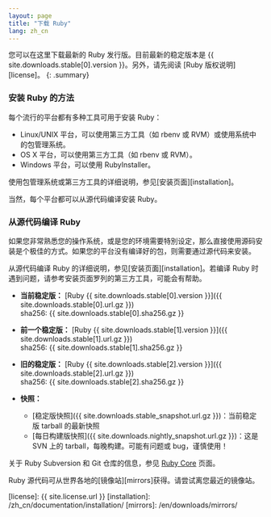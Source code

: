 ```yaml
---
layout: page
title: "下载 Ruby"
lang: zh_cn
---
```


您可以在这里下载最新的 Ruby 发行版。目前最新的稳定版本是
{{ site.downloads.stable[0].version }}。另外，请先阅读 [Ruby 版权说明][license]。
{: .summary}

### 安装 Ruby 的方法

每个流行的平台都有多种工具可用于安装 Ruby：

* Linux/UNIX 平台，可以使用第三方工具（如 rbenv 或 RVM）或使用系统中的包管理系统。
* OS X 平台，可以使用第三方工具（如 rbenv 或 RVM）。
* Windows 平台，可以使用 RubyInstaller。

使用包管理系统或第三方工具的详细说明，参见[安装页面][installation]。

当然，每个平台都可以从源代码编译安装 Ruby。

### 从源代码编译 Ruby

如果您非常熟悉您的操作系统，或是您的环境需要特別设定，那么直接使用源码安装是个极佳的方式。如果您的平台没有编译好的包，则需要通过源代码来安装。

从源代码编译 Ruby 的详细说明，参见[安装页面][installation]。若编译 Ruby 时遇到问题，请参考安装页面罗列的第三方工具，可能会有帮助。

* **当前稳定版：**
  [Ruby {{ site.downloads.stable[0].version }}]({{ site.downloads.stable[0].url.gz }})<br>
  sha256: {{ site.downloads.stable[0].sha256.gz }}

* **前一个稳定版：**
  [Ruby {{ site.downloads.stable[1].version }}]({{ site.downloads.stable[1].url.gz }})<br>
  sha256: {{ site.downloads.stable[1].sha256.gz }}

* **旧的稳定版：**
  [Ruby {{ site.downloads.stable[2].version }}]({{ site.downloads.stable[2].url.gz }})<br>
  sha256: {{ site.downloads.stable[2].sha256.gz }}

* **快照：**
  * [稳定版快照]({{ site.downloads.stable_snapshot.url.gz }})：当前稳定版 tarball 的最新快照
  * [每日构建版快照]({{ site.downloads.nightly_snapshot.url.gz }})：这是 SVN 上的 tarball，每晚构建。可能有问题或 bug，谨慎使用！

关于 Ruby Subversion 和 Git 仓库的信息，参见 [Ruby Core](/zh_cn/community/ruby-core/) 页面。

Ruby 源代码可从世界各地的[镜像站][mirrors]获得。请尝试离您最近的镜像站。



[license]: {{ site.license.url }}
[installation]: /zh_cn/documentation/installation/
[mirrors]: /en/downloads/mirrors/
